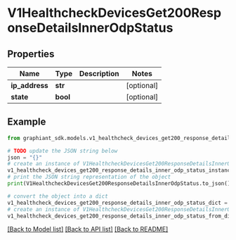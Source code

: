 # V1HealthcheckDevicesGet200ResponseDetailsInnerOdpStatus


## Properties

Name | Type | Description | Notes
------------ | ------------- | ------------- | -------------
**ip_address** | **str** |  | [optional] 
**state** | **bool** |  | [optional] 

## Example

```python
from graphiant_sdk.models.v1_healthcheck_devices_get200_response_details_inner_odp_status import V1HealthcheckDevicesGet200ResponseDetailsInnerOdpStatus

# TODO update the JSON string below
json = "{}"
# create an instance of V1HealthcheckDevicesGet200ResponseDetailsInnerOdpStatus from a JSON string
v1_healthcheck_devices_get200_response_details_inner_odp_status_instance = V1HealthcheckDevicesGet200ResponseDetailsInnerOdpStatus.from_json(json)
# print the JSON string representation of the object
print(V1HealthcheckDevicesGet200ResponseDetailsInnerOdpStatus.to_json())

# convert the object into a dict
v1_healthcheck_devices_get200_response_details_inner_odp_status_dict = v1_healthcheck_devices_get200_response_details_inner_odp_status_instance.to_dict()
# create an instance of V1HealthcheckDevicesGet200ResponseDetailsInnerOdpStatus from a dict
v1_healthcheck_devices_get200_response_details_inner_odp_status_from_dict = V1HealthcheckDevicesGet200ResponseDetailsInnerOdpStatus.from_dict(v1_healthcheck_devices_get200_response_details_inner_odp_status_dict)
```
[[Back to Model list]](../README.md#documentation-for-models) [[Back to API list]](../README.md#documentation-for-api-endpoints) [[Back to README]](../README.md)



